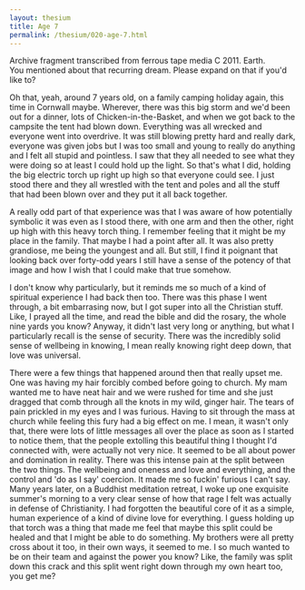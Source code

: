 ```yaml
---
layout: thesium
title: Age 7
permalink: /thesium/020-age-7.html
---
```


<div class="data">
Archive fragment transcribed from ferrous tape media C 2011. Earth.
</div>

<div class="speech">
You mentioned about that recurring dream. Please expand on that if you'd
like to?

Oh that, yeah, around 7 years old, on a family camping holiday again,
this time in Cornwall maybe. Wherever, there was this big storm and we'd
been out for a dinner, lots of Chicken-in-the-Basket, and when we got
back to the campsite the tent had blown down. Everything was all wrecked
and everyone went into overdrive. It was still blowing pretty hard and
really dark, everyone was given jobs but I was too small and young to really do
anything and I felt all stupid and pointless. I saw that they all needed
to see what they were doing so at least I could hold up the light. So that's what I did, holding the big
electric torch up right up high so that everyone could see. I just stood there and
they all wrestled with the tent and poles and all the stuff that had
been blown over and they put it all back together.  

A really odd part of that experience was that I was aware of how
potentially symbolic it was even as I stood there, with one arm and then
the other, right up high with this heavy torch thing. I remember feeling
that it might be my place in the family. That maybe I had a point after
all. It was also pretty grandiose, me being the youngest and all. But
still, I find it poignant that looking back over forty-odd years I still
have a sense of the potency of that image and how I wish that I could
make that true somehow.  

I don't know why particularly, but it reminds me so much of a kind of
spiritual experience I had back then too. There was this phase I went
through, a bit embarrasing now, but I got super into all the Christian
stuff. Like, I prayed all the time, and read the bible and did the
rosary, the whole nine yards you know? Anyway, it didn't last very long
or anything, but what I particularly recall is the sense of security.
There was the incredibly solid sense of wellbeing in knowing, I mean
really knowing right deep down, that love was universal.  

There were a few things that happened around then that really upset me.
One was having my hair forcibly combed before going to church. My mam
wanted me to have neat hair and we were rushed for time and she just
dragged that comb through all the knots in my wild, ginger hair. The
tears of pain prickled in my eyes and I was furious. Having to sit
through the mass at church while feeling this fury had a big effect on
me. I mean, it wasn't only that, there were lots of little messages all
over the place as soon as I started to notice them, that the people
extolling this beautiful thing I thought I'd connected with, were
actually not very nice. It seemed to be all about power and domination
in reality. There was this intense pain at the split between the two
things. The wellbeing and oneness and love and everything, and the
control and 'do as I say' coercion. It made me so fuckin' furious I
can't say. Many years later, on a Buddhist meditation retreat, I woke up
one exquisite summer's morning to a very clear sense of how that rage I
felt was actually in defense of
Christianity. I had forgotten the beautiful core of it as a simple,
human experience of a kind of divine love for everything. I guess
holding up that torch was a thing that made me feel that maybe this
split could be healed and that I might be able to do something. My
brothers were all pretty cross about it too, in their own ways, it
seemed to me. I so much wanted to be on their team and against the
power you know? Like, the family was split down this crack and this
split went right down through my own heart too, you get me?
</div>
